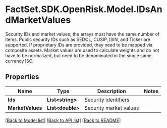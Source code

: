 # FactSet.SDK.OpenRisk.Model.IDsAndMarketValues
Security IDs and market values; the arrays must have the same number of items. Public security IDs such as SEDOL, CUSIP, ISIN, and Ticker are supported. If proprietary IDs are provided, they need to be mapped via composite assets. Market values are used to calculate weights and do not have to be normalized, but need to be denominated in the single same currency ISO.

## Properties

Name | Type | Description | Notes
------------ | ------------- | ------------- | -------------
**Ids** | **List&lt;string&gt;** | Security identifiers | 
**MarketValues** | **List&lt;double&gt;** | Security market values | 

[[Back to Model list]](../README.md#documentation-for-models) [[Back to API list]](../README.md#documentation-for-api-endpoints) [[Back to README]](../README.md)

